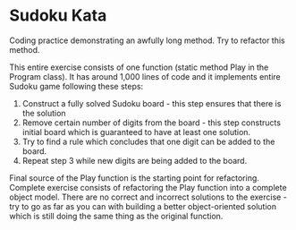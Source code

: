 # Sudoku Kata
Coding practice demonstrating an awfully long method. Try to refactor this method.

This entire exercise consists of one function (static method Play in the Program class). It has around 1,000 lines of code and it implements entire Sudoku game following these steps:

1. Construct a fully solved Sudoku board - this step ensures that there is the solution
2. Remove certain number of digits from the board - this step constructs initial board which is guaranteed to have at least one solution.
3. Try to find a rule which concludes that one digit can be added to the board.
4. Repeat step 3 while new digits are being added to the board.

Final source of the Play function is the starting point for refactoring. Complete exercise consists of refactoring the Play function into a complete object model. There are no correct and incorrect solutions to the exercise - try to go as far as you can with building a better object-oriented solution which is still doing the same thing as the original function.
